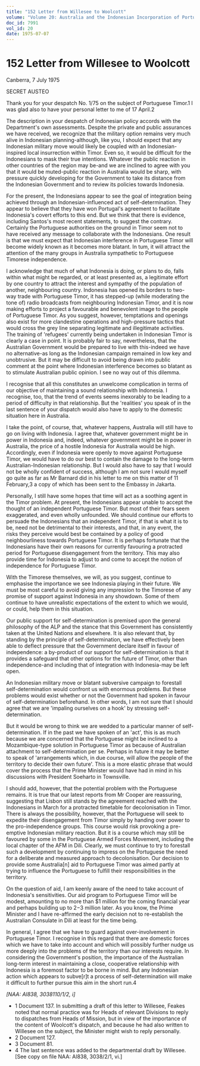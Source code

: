 ```yaml
---
title: "152 Letter from Willesee to Woolcott"
volume: "Volume 20: Australia and the Indonesian Incorporation of Portuguese Timor, 1974-1976"
doc_id: 7991
vol_id: 20
date: 1975-07-07
---
```


# 152 Letter from Willesee to Woolcott

Canberra, 7 July 1975

SECRET AUSTEO

Thank you for your despatch No. 1/75 on the subject of Portuguese Timor.1 I was glad also to have your personal letter to me of 17 April.2

The description in your despatch of Indonesian policy accords with the Department's own assessments. Despite the private and public assurances we have received, we recognize that the military option remains very much alive in Indonesian planning-although, like you, I should expect that any Indonesian military move would likely be coupled with an Indonesian-inspired local insurrection within Timor. Even so, it would be difficult for the Indonesians to mask their true intentions. Whatever the public reaction in other countries of the region may be-and we are inclined to agree with you that it would be muted-public reaction in Australia would be sharp, with pressure quickly developing for the Government to take its distance from the Indonesian Government and to review its policies towards Indonesia.

For the present, the Indonesians appear to see the goal of integration being achieved through an Indonesian-influenced act of self-determination. They appear to believe that they have won Portugal's agreement to facilitate Indonesia's covert efforts to this end. But we think that there is evidence, including Santos's most recent statements, to suggest the contrary. Certainly the Portuguese authorities on the ground in Timor seem not to have received any message to collaborate with the Indonesians. One result is that we must expect that Indonesian interference in Portuguese Timor will become widely known as it becomes more blatant. In tum, it will attract the attention of the many groups in Australia sympathetic to Portuguese Timorese independence.

I acknowledge that much of what Indonesia is doing, or plans to do, falls within what might be regarded, or at least presented as, a legitimate effort by one country to attract the interest and sympathy of the population of another, neighbouring country. Indonesia has opened its borders to two-way trade with Portuguese Timor, it has stepped-up (while moderating the tone of) radio broadcasts from neighbouring Indonesian Timor, and it is now making efforts to project a favourable and benevolent image to the people of Portuguese Timor. As you suggest, however, temptations and openings also exist for more clandestine operations and high-pressure tactics that would cross the grey line separating legitimate and illegitimate activities. The training of 'refugees' currently being undertaken in Indonesian Timor is clearly a case in point. It is probably fair to say, nevertheless, that the Australian Government would be prepared to live with this-indeed we have no alternative-as long as the Indonesian campaign remained in low key and unobtrusive. But it may be difficult to avoid being drawn into public comment at the point where Indonesian interference becomes so blatant as to stimulate Australian public opinion. I see no way out of this dilemma.

I recognise that all this constitutes an unwelcome complication in terms of our objective of maintaining a sound relationship with Indonesia. I recognise, too, that the trend of events seems inexorably to be leading to a period of difficulty in that relationship. But the 'realities' you speak of in the last sentence of your dispatch would also have to apply to the domestic situation here in Australia.

I take the point, of course, that, whatever happens, Australia will still have to go on living with Indonesia. I agree that, whatever government might be in power in Indonesia and, indeed, whatever government might be in power in Australia, the price of a hostile Indonesia for Australia would be high. Accordingly, even if Indonesia were openly to move against Portuguese Timor, we would have to do our best to contain the damage to the long-term Australian-Indonesian relationship. But I would also have to say that I would not be wholly confident of success, although I am not sure I would myself go quite as far as Mr Barnard did in his letter to me on this matter of 11 February,3 a copy of which has been sent to the Embassy in Jakarta.

Personally, I still have some hopes that time will act as a soothing agent in the Timor problem. At present, the Indonesians appear unable to accept the thought of an independent Portuguese Timor. But most of their fears seem exaggerated, and even wholly unfounded. We should continue our efforts to persuade the Indonesians that an independent Timor, if that is what it is to be, need not be detrimental to their interests, and that, in any event, the risks they perceive would best be contained by a policy of good neighbourliness towards Portuguese Timor. It is perhaps fortunate that the Indonesians have their own reasons for currently favouring a protracted period for Portuguese disengagement from the territory. This may also provide time for Indonesia to adjust to and come to accept the notion of independence for Portuguese Timor.

With the Timorese themselves, we will, as you suggest, continue to emphasise the importance we see Indonesia playing in their future. We must be most careful to avoid giving any impression to the Timorese of any promise of support against Indonesia in any showdown. Some of them continue to have unrealistic expectations of the extent to which we would, or could, help them in this situation.

Our public support for self-determination is premised upon the general philosophy of the ALP and the stance that this Government has consistently taken at the United Nations and elsewhere. It is also relevant that, by standing by the principle of self-determination, we have effectively been able to deflect pressure that the Government declare itself in favour of independence: a by-product of our support for self-determination is that it provides a safeguard that other options for the future of Timor, other than independence-and including that of integration with Indonesia-may be left open.

An Indonesian military move or blatant subversive campaign to forestall self-determination would confront us with enormous problems. But these problems would exist whether or not the Government had spoken in favour of self-determination beforehand. In other words, I am not sure that I should agree that we are 'impaling ourselves on a hook' by stressing self-determination.

But it would be wrong to think we are wedded to a particular manner of self-determination. If in the past we have spoken of an 'act', this is as much because we are concerned that the Portuguese might be inclined to a Mozambique-type solution in Portuguese Timor as because of Australian attachment to self-determination per se. Perhaps in future it may be better to speak of 'arrangements which, in due course, will allow the people of the territory to decide their own future'. This is a more elastic phrase that would cover the process that the Prime Minister would have had in mind in his discussions with President Soeharto in Townsville.

I should add, however, that the potential problem with the Portuguese remains. It is true that our latest reports from Mr Cooper are reassuring, suggesting that Lisbon still stands by the agreement reached with the Indonesians in March for a protracted timetable for decolonisation in Timor. There is always the possibility, however, that the Portuguese will seek to expedite their disengagement from Timor simply by handing over power to the pro-independence groups. This course would risk provoking a pre-emptive Indonesian military reaction. But it is a course which may still be favoured by some in the Portuguese Armed Forces Movement, including the local chapter of the AFM in Dili. Clearly, we must continue to try to forestall such a development by continuing to impress on the Portuguese the need for a deliberate and measured approach to decolonisation. Our decision to provide some Australia[n] aid to Portuguese Timor was aimed partly at trying to influence the Portuguese to fulfill their responsibilities in the territory.

On the question of aid, I am keenly aware of the need to take account of Indonesia's sensitivities. Our aid program to Portuguese Timor will be modest, amounting to no more than $1 million for the coming financial year and perhaps building up to $2-$3 million later. As you know, the Prime Minister and I have re-affirmed the early decision not to re-establish the Australian Consulate in Dili at least for the time being.

In general, I agree that we have to guard against over-involvement in Portuguese Timor. I recognise in this regard that there are domestic forces which we have to take into account and which will possibly further nudge us more deeply into the problems of the territory than our interests require. In considering the Government's position, the importance of the Australian long-term interest in maintaining a close, cooperative relationship with Indonesia is a foremost factor to be borne in mind. But any Indonesian action which appears to subve[r]t a process of self-determination will make it difficult to further pursue this aim in the short run.4

_[NAA: Al838, 3038110/1/2, i]_

  * 1 Document 137. In submitting a draft of this letter to Willesee, Feakes noted that normal practice was for Heads of relevant Divisions to reply to dispatches from Heads of Mission, but in view of the importance of the content of Woolcott's dispatch, and because he had also written to Willesee on the subject, the Minister might wish to reply personally. 
  * 2  Document 127. 
  * 3 Document 81.
  * 4 The last sentence was added to the departmental draft by Willesee. [See copy on file NAA: Al838, 3038/2/1, vi.]


